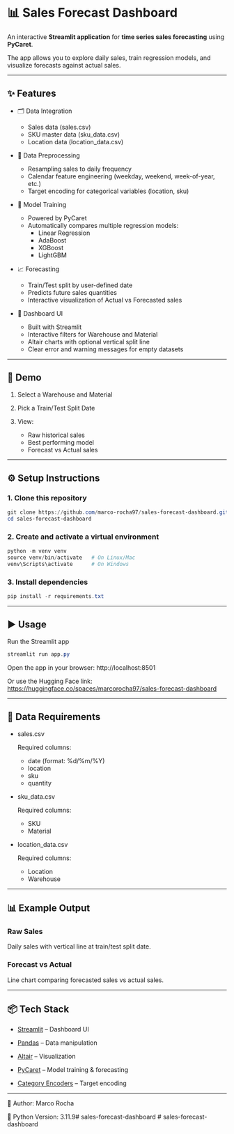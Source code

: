 # 📊 Sales Forecast Dashboard

An interactive **Streamlit application** for **time series sales forecasting** using **PyCaret**.

The app allows you to explore daily sales, train regression models, and visualize forecasts against actual sales.

---

## ✨ Features

- 🗂️ Data Integration
    - Sales data (sales.csv)
    - SKU master data (sku_data.csv)
    - Location data (location_data.csv)

- 🧹 Data Preprocessing
    - Resampling sales to daily frequency
    - Calendar feature engineering (weekday, weekend, week-of-year, etc.)
    - Target encoding for categorical variables (location, sku)

- 🤖 Model Training
    - Powered by PyCaret
    - Automatically compares multiple regression models:
        - Linear Regression
        - AdaBoost
        - XGBoost
        - LightGBM

- 📈 Forecasting
    - Train/Test split by user-defined date
    - Predicts future sales quantities
    - Interactive visualization of Actual vs Forecasted sales

- 🎨 Dashboard UI
    - Built with Streamlit
    - Interactive filters for Warehouse and Material
    - Altair charts with optional vertical split line
    - Clear error and warning messages for empty datasets

---

## 🚀 Demo

1. Select a Warehouse and Material

2. Pick a Train/Test Split Date

3. View:
    - Raw historical sales
    - Best performing model
    - Forecast vs Actual sales

---

## ⚙️ Setup Instructions

### 1. Clone this repository
```powershell
git clone https://github.com/marco-rocha97/sales-forecast-dashboard.git
cd sales-forecast-dashboard
```

### 2. Create and activate a virtual environment
```powershell
python -m venv venv
source venv/bin/activate   # On Linux/Mac
venv\Scripts\activate      # On Windows
```

### 3. Install dependencies
```powershell
pip install -r requirements.txt
```

---

## ▶️ Usage

Run the Streamlit app
```powershell
streamlit run app.py
```
Open the app in your browser: http://localhost:8501

Or use the Hugging Face link: https://huggingface.co/spaces/marcorocha97/sales-forecast-dashboard

---

## 📂 Data Requirements

- sales.csv

    Required columns:
    - date (format: %d/%m/%Y)
    - location
    - sku
    - quantity

- sku_data.csv

    Required columns:
    - SKU
    - Material

- location_data.csv

    Required columns:
    - Location
    - Warehouse

---

## 📊 Example Output

### Raw Sales

Daily sales with vertical line at train/test split date.

### Forecast vs Actual

Line chart comparing forecasted sales vs actual sales.

---

## 📦 Tech Stack

- [Streamlit](https://streamlit.io/) – Dashboard UI

- [Pandas](https://pandas.pydata.org/) – Data manipulation

- [Altair](https://altair-viz.github.io/) – Visualization

- [PyCaret](https://pycaret.org/) – Model training & forecasting

- [Category Encoders](https://contrib.scikit-learn.org/category_encoders/) – Target encoding

---
👤 Author: Marco Rocha

📅 Python Version: 3.11.9#   s a l e s - f o r e c a s t - d a s h b o a r d 
 
 #   s a l e s - f o r e c a s t - d a s h b o a r d 
 
 
